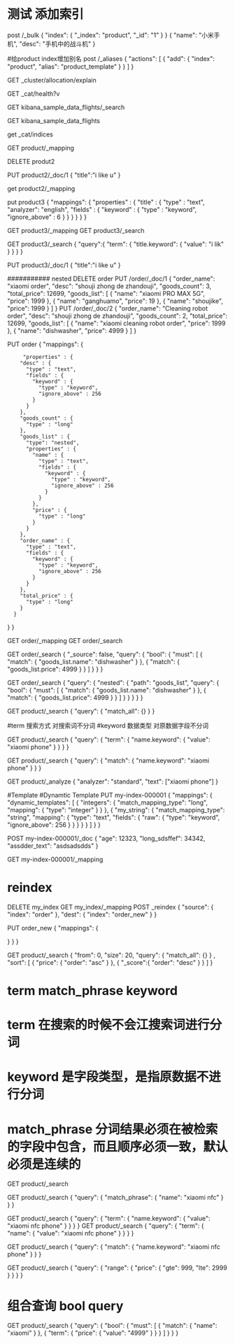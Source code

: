 # 测试 添加索引
post /_bulk
{
"index": {
"_index": "product",
"_id": "1"
}
}
{
"name": "小米手机",
"desc": "手机中的战斗机"
}

#给product index增加别名
post /_aliases
{
"actions": [
{
"add": {
"index": "product",
"alias": "product_template"
}
}
]
}

GET _cluster/allocation/explain

GET _cat/health?v

GET kibana_sample_data_flights/_search

GET kibana_sample_data_flights

get _cat/indices

GET product/_mapping

DELETE produt2

PUT product2/_doc/1
{
"title":"i like u"
}

get product2/_mapping

put product3
{
"mappings": {
"properties" : {
"title" : {
"type" : "text",
"analyzer": "english",
"fields" : {
"keyword" : {
"type" : "keyword",
"ignore_above" : 6
}
}
}
}
}
}

GET product3/_mapping
GET product3/_search

GET product3/_search
{
"query":{
"term": {
"title.keyword": {
"value": "i lik"
}
}
}
}

PUT product3/_doc/1
{
"title":"i like u"
}

########### nested
DELETE order
PUT /order/_doc/1
{
"order_name": "xiaomi order",
"desc": "shouji zhong de zhandouji",
"goods_count": 3,
"total_price": 12699,
"goods_list": [
{
"name": "xiaomi PRO MAX 5G",
"price": 1999
},
{
"name": "ganghuamo",
"price": 19
},
{
"name": "shoujike",
"price": 1999
}
]
}
PUT /order/_doc/2
{
"order_name": "Cleaning robot order",
"desc": "shouji zhong de zhandouji",
"goods_count": 2,
"total_price": 12699,
"goods_list": [
{
"name": "xiaomi cleaning robot order",
"price": 1999
},
{
"name": "dishwasher",
"price": 4999
}
]
}

PUT order
{
"mappings": {

         "properties" : {
        "desc" : {
          "type" : "text",
          "fields" : {
            "keyword" : {
              "type" : "keyword",
              "ignore_above" : 256
            }
          }
        },
        "goods_count" : {
          "type" : "long"
        },
        "goods_list" : {
          "type": "nested", 
          "properties" : {
            "name" : {
              "type" : "text",
              "fields" : {
                "keyword" : {
                  "type" : "keyword",
                  "ignore_above" : 256
                }
              }
            },
            "price" : {
              "type" : "long"
            }
          }
        },
        "order_name" : {
          "type" : "text",
          "fields" : {
            "keyword" : {
              "type" : "keyword",
              "ignore_above" : 256
            }
          }
        },
        "total_price" : {
          "type" : "long"
        }
      }
}
}

GET order/_mapping
GET order/_search

GET order/_search
{
"_source": false,
"query": {
"bool": {
"must": [
{
"match": {
"goods_list.name": "dishwasher"
}
},
{
"match": {
"goods_list.price": 4999
}
}
]
}
}
}


GET order/_search
{
"query": {
"nested": {
"path": "goods_list",
"query": {
"bool": {
"must": [
{
"match": {
"goods_list.name": "dishwasher"
}
},
{
"match": {
"goods_list.price": 4999
}
}
]
}
}
}
}
}


GET product/_search
{
"query": {
"match_all": {}
}
}

#term 搜索方式 对搜索词不分词
#keyword 数据类型 对原数据字段不分词

GET product/_search
{
"query": {
"term": {
"name.keyword": {
"value": "xiaomi phone"
}
}
}
}

GET product/_search
{
"query": {
"match": {
"name.keyword": "xiaomi phone"
}
}
}

GET product/_analyze
{
"analyzer": "standard",
"text": ["xiaomi phone"]
}


#Template
#Dynamtic Template
PUT my-index-000001
{
"mappings": {
"dynamic_templates": [
{
"integers": {
"match_mapping_type": "long",
"mapping": {
"type": "integer"
}
}
},
{
"my_string": {
"match_mapping_type": "string",
"mapping": {
"type": "text",
"fields": {
"raw": {
"type": "keyword",
"ignore_above": 256
}
}
}
}
}
]
}
}

POST my-index-000001/_doc
{
"age": 12323,
"long_sdsffef": 34342,
"assdder_text": "asdsadsdds"
}

GET my-index-000001/_mapping

# reindex

DELETE my_index
GET my_index/_mapping
POST _reindex
{
"source": {
"index": "order"
},
"dest": {
"index": "order_new"
}
}


PUT order_new
{
"mappings": {

}
}
}



GET product/_search
{
"from": 0,
"size": 20,
"query": {
"match_all": {}
}
, "sort": [
{
"price": {
"order": "asc"
}
},
{
"_score":{
"order": "desc"
}
}
]
}


# term match_phrase keyword
# term 在搜索的时候不会江搜索词进行分词
# keyword 是字段类型，是指原数据不进行分词
# match_phrase 分词结果必须在被检索的字段中包含，而且顺序必须一致，默认必须是连续的

GET product/_search



GET product/_search
{
"query": {
"match_phrase": {
"name": "xiaomi nfc"
}
}
}

GET product/_search
{
"query": {
"term": {
"name.keyword": {
"value": "xiaomi nfc phone"
}
}
}
}
GET product/_search
{
"query": {
"term": {
"name": {
"value": "xiaomi nfc phone"
}
}
}
}

GET product/_search
{
"query": {
"match": {
"name.keyword": "xiaomi nfc phone"
}
}
}

GET product/_search
{
"query": {
"range": {
"price": {
"gte": 999,
"lte": 2999
}
}
}
}

# 组合查询 bool query
GET product/_search
{
"query": {
"bool": {
"must": [
{
"match": {
"name": "xiaomi"
}
},
{
"term": {
"price": {
"value": "4999"
}
}
}
]
}
}
}



